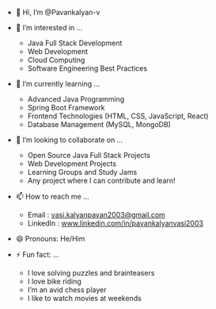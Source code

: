 - 👋 Hi, I’m @Pavankalyan-v
  
- 👀 I’m interested in ...
     - Java Full Stack Development
     - Web Development
     - Cloud Computing
     - Software Engineering Best Practices
  
- 🌱 I’m currently learning ...
     - Advanced Java Programming
     - Spring Boot Framework
     - Frontend Technologies (HTML, CSS, JavaScript, React)
     - Database Management (MySQL, MongoDB)
  
- 💞️ I’m looking to collaborate on ...
     - Open Source Java Full Stack Projects
     - Web Development Projects
     - Learning Groups and Study Jams
     - Any project where I can contribute and learn!
  
- 📫 How to reach me ...
     - Email    : vasi.kalyanpavan2003@gmail.com
     - LinkedIn : www.linkedin.com/in/pavankalyanvasi2003

- 😄 Pronouns: He/Him
- ⚡ Fun fact: ...
    - I love solving puzzles and brainteasers
    - I love bike riding
    - I’m an avid chess player
    - I like to watch movies at weekends

<!---
Pavankalyan-v/Pavankalyan-v is a ✨ special ✨ repository because its `README.md` (this file) appears on your GitHub profile.
You can click the Preview link to take a look at your changes.
--->
